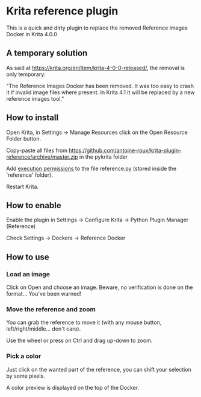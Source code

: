 # Krita reference plugin

This is a quick and dirty plugin to replace the removed Reference Images Docker in Krita 4.0.0

## A temporary solution

As said at https://krita.org/en/item/krita-4-0-0-released/, the removal is only temporary:

"The Reference Images Docker has been removed. It was too easy to crash it if invalid image files where present. In Krita 4.1 it will be replaced by a new reference images tool."

## How to install

Open Krita, in Settings -> Manage Resources click on the Open Resource Folder button.

Copy-paste all files from https://github.com/antoine-roux/krita-plugin-reference/archive/master.zip in the pykrita folder

Add [execution permissions](https://askubuntu.com/questions/229589/how-to-make-a-file-e-g-a-sh-script-executable-so-it-can-be-run-from-a-termi) to the file reference.py (stored inside the 'reference' folder). 

Restart Krita.

## How to enable

Enable the plugin in Settings -> Configure Krita -> Python Plugin Manager (Reference)

Check Settings -> Dockers -> Reference Docker

## How to use

### Load an image

Click on Open and choose an image. Beware, no verification is done on the format... You've been warned!

### Move the reference and zoom

You can grab the reference to move it (with any mouse button, left/right/middle... don't care).

Use the wheel or press on Ctrl and drag up-down to zoom.

### Pick a color

Just click on the wanted part of the reference, you can shift your selection by some pixels.

A color preview is displayed on the top of the Docker.
